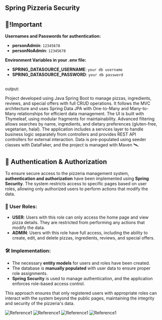 ## Spring Pizzeria Security

## 🍕!Important
**Usernames and Passwords for authentication:**
- **personAdmin**: `12345678`
- **personNoAdmin**: `12345678`


**Environment Variables in your .env file:**
- **SPRING_DATASOURCE_USERNAME**: `your db username`
- **SPRING_DATASOURCE_PASSWORD**: `your db password`
##

output:

Project developed using Java Spring Boot to manage pizzas, ingredients, reviews, and special offers with full CRUD operations. It follows the MVC architecture and uses Spring Data JPA with One-to-Many and Many-to-Many relationships for efficient data management. The UI is built with Thymeleaf, using modular fragments for maintainability. Advanced filtering allows searches by name, ingredients, and dietary preferences (gluten-free, vegetarian, halal). The application includes a services layer to handle business logic separately from controllers and provides REST API controllers for external interaction. Data is pre-populated using seeder classes with DataFaker, and the project is managed with Maven 🛰️.

## 🔐 Authentication & Authorization

To ensure secure access to the pizzeria management system, **authentication and authorization** have been implemented using **Spring Security**. The system restricts access to specific pages based on user roles, allowing only authorized users to perform actions that modify the data.

### 👥 User Roles:
- **USER**: Users with this role can only access the home page and view pizza details. They are restricted from performing any actions that modify the data.
- **ADMIN**: Users with this role have full access, including the ability to create, edit, and delete pizzas, ingredients, reviews, and special offers.

### 🛠️ Implementation:
- The necessary **entity models** for users and roles have been created.
- The database is **manually populated** with user data to ensure proper role assignments.
- **Spring Security** is used to manage authentication, and the application enforces role-based access control.

This approach ensures that only registered users with appropriate roles can interact with the system beyond the public pages, maintaining the integrity and security of the pizzeria's data.



![Reference1](./readmefiles/securityAdminIndex.png)
![Reference1](./readmefiles/securityAdminPizzasIndex.png)
![Reference1](./readmefiles/securityNoAdminIndex.png)
![Reference1](./readmefiles/securityNoAdminPizzasIndex.png)